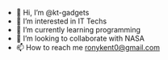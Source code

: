 - 👋 Hi, I’m @kt-gadgets
- 👀 I’m interested in IT Techs
- 🌱 I’m currently learning programming 
- 💞️ I’m looking to collaborate with NASA
- 📫 How to reach me ronykent0@gmail.com

<!---
kt-gadgets/kt-gadgets is a ✨ special ✨ repository because its `README.md` (this file) appears on your GitHub profile.
You can click the Preview link to take a look at your changes.
--->
